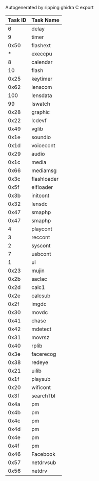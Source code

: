 Autogenerated by ripping ghidra C export  

| Task ID | Task Name |
|---------|----------|
| 6 | delay |
| 9 | timer |
| 0x50 | flashext |
| * | execcpu |
| 8 | calendar |
| 10 | flash |
| 0x25 | keytimer |
| 0x62 | lenscom |
| 100 | lensdata |
| 99 | lswatch |
| 0x28 | graphic |
| 0x22 | lcdevf |
| 0x49 | vglib |
| 0x1e | soundio |
| 0x1d | voicecont |
| 0x29 | audio |
| 0x1c | media |
| 0x66 | mediamsg |
| 0x3c | flashloader |
| 0x5f | elfloader |
| 0x3b | initcont |
| 0x32 | lensdc |
| 0x47 | smaphp |
| 0x47 | smaphp |
| 4 | playcont |
| 3 | reccont |
| 2 | syscont |
| 7 | usbcont |
| 1 | ui |
| 0x23 | mujin |
| 0x2b | saclac |
| 0x2d | calc1 |
| 0x2e | calcsub |
| 0x2f | imgdc |
| 0x30 | movdc |
| 0x41 | chase |
| 0x42 | mdetect |
| 0x31 | movrsz |
| 0x40 | rplib |
| 0x3e | facerecog |
| 0x38 | redeye |
| 0x21 | uilib |
| 0x1f | playsub |
| 0x20 | wificont |
| 0x3f | searchTbl |
| 0x4a | pm |
| 0x4b | pm |
| 0x4c | pm |
| 0x4d | pm |
| 0x4e | pm |
| 0x4f | pm |
| 0x46 | Facebook |
| 0x57 | netdrvsub |
| 0x56 | netdrv |

